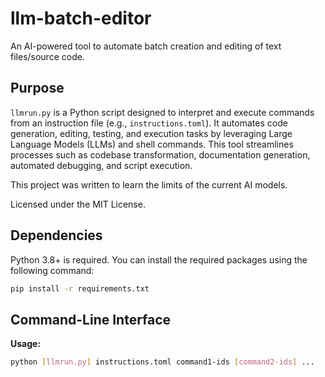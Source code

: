 # llm-batch-editor

An AI-powered tool to automate batch creation and editing of text files/source code.

## Purpose

`llmrun.py` is a Python script designed to interpret and execute commands from an instruction file (e.g., `instructions.toml`). It automates code generation, editing, testing, and execution tasks by leveraging Large Language Models (LLMs) and shell commands. This tool streamlines processes such as codebase transformation, documentation generation, automated debugging, and script execution. 

This project was written to learn the limits of the current AI models.

Licensed under the MIT License.

## Dependencies

Python 3.8+ is required. 
You can install the required packages using the following command:
```bash
pip install -r requirements.txt
```
## Command-Line Interface

**Usage:**
```bash
python [llmrun.py] instructions.toml command1-ids [command2-ids] ...
```

